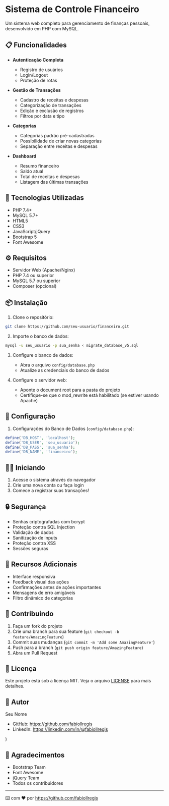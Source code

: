 # Sistema de Controle Financeiro

Um sistema web completo para gerenciamento de finanças pessoais, desenvolvido em PHP com MySQL.

## 📋 Funcionalidades

- **Autenticação Completa**
  - Registro de usuários
  - Login/Logout
  - Proteção de rotas

- **Gestão de Transações**
  - Cadastro de receitas e despesas
  - Categorização de transações
  - Edição e exclusão de registros
  - Filtros por data e tipo

- **Categorias**
  - Categorias padrão pré-cadastradas
  - Possibilidade de criar novas categorias
  - Separação entre receitas e despesas

- **Dashboard**
  - Resumo financeiro
  - Saldo atual
  - Total de receitas e despesas
  - Listagem das últimas transações

## 🚀 Tecnologias Utilizadas

- PHP 7.4+
- MySQL 5.7+
- HTML5
- CSS3
- JavaScript/jQuery
- Bootstrap 5
- Font Awesome

## ⚙️ Requisitos

- Servidor Web (Apache/Nginx)
- PHP 7.4 ou superior
- MySQL 5.7 ou superior
- Composer (opcional)

## 📦 Instalação

1. Clone o repositório:
```bash
git clone https://github.com/seu-usuario/financeiro.git
```

2. Importe o banco de dados:
```bash
mysql -u seu_usuario -p sua_senha < migrate_database_v5.sql
```

3. Configure o banco de dados:
   - Abra o arquivo `config/database.php`
   - Atualize as credenciais do banco de dados

4. Configure o servidor web:
   - Aponte o document root para a pasta do projeto
   - Certifique-se que o mod_rewrite está habilitado (se estiver usando Apache)

## 🔧 Configuração

1. Configurações do Banco de Dados (`config/database.php`):
```php
define('DB_HOST', 'localhost');
define('DB_USER', 'seu_usuario');
define('DB_PASS', 'sua_senha');
define('DB_NAME', 'financeiro');
```

## 🏃‍♂️ Iniciando

1. Acesse o sistema através do navegador
2. Crie uma nova conta ou faça login
3. Comece a registrar suas transações!

## 🔒 Segurança

- Senhas criptografadas com bcrypt
- Proteção contra SQL Injection
- Validação de dados
- Sanitização de inputs
- Proteção contra XSS
- Sessões seguras

## 📝 Recursos Adicionais

- Interface responsiva
- Feedback visual das ações
- Confirmações antes de ações importantes
- Mensagens de erro amigáveis
- Filtro dinâmico de categorias

## 🤝 Contribuindo

1. Faça um fork do projeto
2. Crie uma branch para sua feature (`git checkout -b feature/AmazingFeature`)
3. Commit suas mudanças (`git commit -m 'Add some AmazingFeature'`)
4. Push para a branch (`git push origin feature/AmazingFeature`)
5. Abra um Pull Request

## 📄 Licença

Este projeto está sob a licença MIT. Veja o arquivo [LICENSE](LICENSE) para mais detalhes.

## 👤 Autor

Seu Nome
- GitHub: https://github.com/fabiollregis
- LinkedIn: https://linkedin.com/in/@fabiollregis

)

## 🙏 Agradecimentos

- Bootstrap Team
- Font Awesome
- jQuery Team
- Todos os contribuidores

---
⌨️ com ❤️ por https://github.com/fabiollregis
